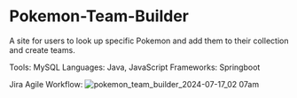 # Pokemon-Team-Builder
A site for users to look up specific Pokemon and add them to their collection and create teams.

Tools: MySQL
Languages: Java, JavaScript
Frameworks: Springboot

Jira Agile Workflow:
![pokemon_team_builder_2024-07-17_02 07am](https://github.com/user-attachments/assets/9143fccc-5938-49f7-91cb-e3f4f4da3466)
